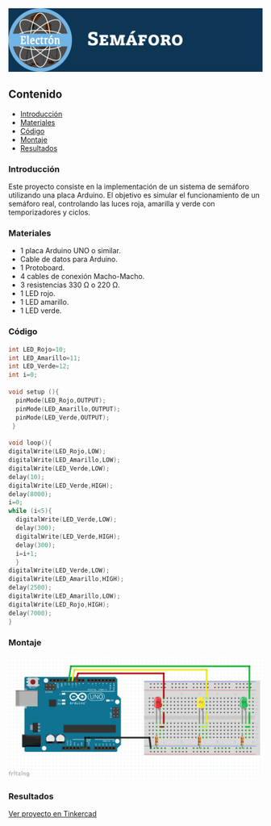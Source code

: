 <img src="https://github.com/Ingenieria-Electrica-UdeA/banco_imagenes/blob/main/banners/banner-semaforo.jpg" style="max-width: 100%;" alt="Banner semáforo">

## Contenido
- <a href="#introduccion">Introducción</a>
- <a href="#materiales">Materiales</a>
- <a href="#código">Código</a>
- <a href="#montaje">Montaje</a>
- <a href="#resultados">Resultados</a>

### Introducción
Este proyecto consiste en la implementación de un sistema de semáforo utilizando una placa Arduino. El objetivo es simular el funcionamiento de un semáforo real, controlando las luces roja, amarilla y verde con temporizadores y ciclos.

### Materiales
- 1 placa Arduino UNO o similar.
- Cable de datos para Arduino.
- 1 Protoboard.
- 4 cables de conexión Macho-Macho.
- 3 resistencias 330 Ω o 220 Ω.
- 1 LED rojo.
- 1 LED amarillo.
- 1 LED verde.
### Código

```cpp
int LED_Rojo=10;
int LED_Amarillo=11;
int LED_Verde=12;
int i=0;

void setup (){
  pinMode(LED_Rojo,OUTPUT);
  pinMode(LED_Amarillo,OUTPUT);
  pinMode(LED_Verde,OUTPUT);
 }

void loop(){
digitalWrite(LED_Rojo,LOW);
digitalWrite(LED_Amarillo,LOW);
digitalWrite(LED_Verde,LOW);
delay(10);
digitalWrite(LED_Verde,HIGH);
delay(8000);
i=0;
while (i<5){
  digitalWrite(LED_Verde,LOW);
  delay(300);
  digitalWrite(LED_Verde,HIGH);
  delay(300);
  i=i+1;  
  }
digitalWrite(LED_Verde,LOW);
digitalWrite(LED_Amarillo,HIGH);
delay(2500);
digitalWrite(LED_Amarillo,LOW);
digitalWrite(LED_Rojo,HIGH);
delay(7000); 
}  
```

### Montaje
<img src="https://github.com/Ingenieria-Electrica-UdeA/banco_imagenes/blob/main/presentaciones/montaje-semaforo.png" style="max-width: 100%;" alt="Montaje semáforo">

### Resultados

<a href="https://www.tinkercad.com/things/0H2YEf8hlTT-semaforo">Ver proyecto en Tinkercad</a>
